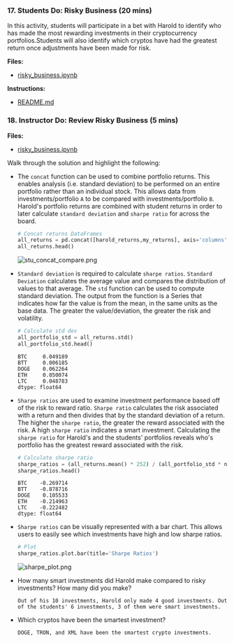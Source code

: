 ### 17. Students Do: Risky Business (20 mins)

In this activity, students will participate in a bet with Harold to identify who has made the most rewarding investments in their cryptocurrency portfolios.Students will also identify which cryptos have had the greatest return once adjustments have been made for risk.

**Files:**

* [risky_business.ipynb](Activities/17-Stu_Risky_Business/Unsolved/Core/risky_business.ipynb)

**Instructions:**

* [README.md](Activities/17-Stu_Risky_Business/README.md)

### 18. Instructor Do: Review Risky Business (5 mins)

**Files:**

* [risky_business.ipynb](Activities/17-Stu_Risky_Business/Solved/Core/risky_business.ipynb)

Walk through the solution and highlight the following:

* The `concat` function can be used to combine portfolio returns. This enables analysis (i.e. standard deviation) to be performed on an entire portfolio rather than an individual stock. This allows data from investments/portfolio `A` to be compared with investments/portfolio `B`. Harold's portfolio returns are combined with student returns in order to later calculate `standard deviation` and `sharpe ratio` for across the board.

  ```python
  # Concat returns DataFrames
  all_returns = pd.concat([harold_returns,my_returns], axis='columns', join='inner')
  all_returns.head()
  ```

  ![stu_concat_compare.png](Images/stu_concat_compare.png)

* `Standard deviation` is required to calculate `sharpe ratios`. `Standard Deviation` calculates the average value and compares the distribution of values to that average. The `std` function can be used to compute standard deviation. The output from the function is a Series that indicates how far the value is from the mean, in the same units as the base data. The greater the value/deviation, the greater the risk and volatility.

  ```python
  # Calculate std dev
  all_portfolio_std = all_returns.std()
  all_portfolio_std.head()
  ```

  ```
  BTC     0.049189
  BTT     0.006185
  DOGE    0.062264
  ETH     0.050074
  LTC     0.048783
  dtype: float64
  ```

* `Sharpe ratios` are used to examine investment performance based off of the risk to reward ratio. `Sharpe ratio` calculates the risk associated with a return and then divides that by the standard deviation of a return. The higher the `sharpe ratio`, the greater the reward associated with the risk. A high `sharpe ratio` indicates a smart investment. Calculating the `sharpe ratio` for Harold's and the students' portfolios reveals who's portfolio has the greatest reward associated with the risk.

  ```python
  # Calculate sharpe ratio
  sharpe_ratios = (all_returns.mean() * 252) / (all_portfolio_std * np.sqrt(252))
  sharpe_ratios.head()
  ```

  ```
  BTC    -0.269714
  BTT    -0.878716
  DOGE    0.105533
  ETH    -0.214963
  LTC    -0.222482
  dtype: float64
  ```

* `Sharpe ratios` can be visually represented with a bar chart. This allows users to easily see which investments have high and low sharpe ratios.

  ```python
  # Plot
  sharpe_ratios.plot.bar(title='Sharpe Ratios')
  ```

  ![sharpe_plot.png](Images/sharpe_plot.png)

* How many smart investments did Harold make compared to risky investments? How many did you make?

  ```
  Out of his 10 investments, Harold only made 4 good investments. Out of the students' 6 investments, 3 of them were smart investments.
  ```

* Which cryptos have been the smartest investment?

    ```
    DOGE, TRON, and XML have been the smartest crypto investments.
    ```
